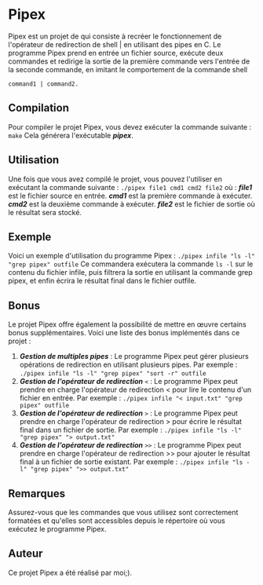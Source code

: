 # Pipex
Pipex est un projet de qui consiste à recréer le fonctionnement de l'opérateur de redirection de shell | en utilisant des pipes en C. Le programme Pipex prend en entrée un fichier source, exécute deux commandes et redirige la sortie de la première commande vers l'entrée de la seconde commande, en imitant le comportement de la commande shell

    command1 | command2.

## Compilation
Pour compiler le projet Pipex, vous devez exécuter la commande suivante :
    `make`
Cela générera l'exécutable ***pipex***.

## Utilisation
Une fois que vous avez compilé le projet, vous pouvez l'utiliser en exécutant la commande suivante :
    ```./pipex file1 cmd1 cmd2 file2```
où :
***file1*** est le fichier source en entrée.
***cmd1***  est la première commande à exécuter.
***cmd2***  est la deuxième commande à exécuter.
***file2*** est le fichier de sortie où le résultat sera stocké.

## Exemple
Voici un exemple d'utilisation du programme Pipex :
    ```./pipex infile "ls -l" "grep pipex" outfile```
Ce commandera exécutera la commande ```ls -l``` sur le contenu du fichier infile, puis filtrera la sortie en utilisant la commande grep pipex, et enfin écrira le résultat final dans le fichier outfile.

## Bonus
Le projet Pipex offre également la possibilité de mettre en œuvre certains bonus supplémentaires. Voici une liste des bonus implémentés dans ce projet :

1. ***Gestion de multiples pipes*** : Le programme Pipex peut gérer plusieurs opérations de redirection en utilisant plusieurs pipes. Par exemple :
    ```./pipex infile "ls -l" "grep pipex" "sort -r" outfile```
2. ***Gestion de l'opérateur de redirection*** ```<``` : Le programme Pipex peut prendre en charge l'opérateur de redirection < pour lire le contenu d'un fichier en entrée. Par exemple :
    ```./pipex infile "< input.txt" "grep pipex" outfile```
2. ***Gestion de l'opérateur de redirection*** ```>``` : Le programme Pipex peut prendre en charge l'opérateur de redirection > pour écrire le résultat final dans un fichier de sortie. Par exemple :
    ```./pipex infile "ls -l" "grep pipex" "> output.txt"```
4. ***Gestion de l'opérateur de redirection*** ```>>``` : Le programme Pipex peut prendre en charge l'opérateur de redirection >> pour ajouter le résultat final à un fichier de sortie existant. Par exemple :
    ```./pipex infile "ls -l" "grep pipex" ">> output.txt"```

## Remarques
Assurez-vous que les commandes que vous utilisez sont correctement formatées et qu'elles sont accessibles depuis le répertoire où vous exécutez le programme Pipex.

## Auteur
Ce projet Pipex a été réalisé par moi;).


